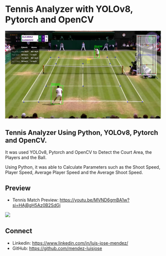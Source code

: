 # Tennis Analyzer with YOLOv8, Pytorch and OpenCV

[![Tennis Analyzer Using Python, YOLOv8, Pytorch and OpenCV.](./tennis_preview.png)](https://youtu.be/MVND6gmBA1w?si=HAjBgH5Az0B2SdGj)

## Tennis Analyzer Using Python, YOLOv8, Pytorch and OpenCV.

It was used YOLOv8, Pytorch and OpenCV to Detect the Court Area, the Players and the Ball.

Using Python, it was able to Calculate Parameters such as the Shoot Speed, Player Speed, Average Player Speed and the Average Shoot Speed.

## Preview

- Tennis Match Preview: https://youtu.be/MVND6gmBA1w?si=HAjBgH5Az0B2SdGj

![](./tennis_analyzer_preview.gif)

## Connect
- Linkedin: https://www.linkedin.com/in/luis-jose-mendez/
- GitHub: https://github.com/mendez-luisjose
